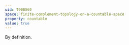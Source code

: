 ```yaml
---
uid: T000860
space: finite-complement-topology-on-a-countable-space
property: countable
value: true
---
```

By definition.

